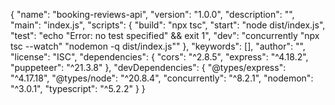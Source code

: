 {
  "name": "booking-reviews-api",
  "version": "1.0.0",
  "description": "",
  "main": "index.js",
  "scripts": {
    "build": "npx tsc",
    "start": "node dist/index.js",
    "test": "echo \"Error: no test specified\" && exit 1",
    "dev": "concurrently \"npx tsc --watch\" \"nodemon -q dist/index.js\""
  },
  "keywords": [],
  "author": "",
  "license": "ISC",
  "dependencies": {
    "cors": "^2.8.5",
    "express": "^4.18.2",
    "puppeteer": "^21.3.8"
  },
  "devDependencies": {
    "@types/express": "^4.17.18",
    "@types/node": "^20.8.4",
    "concurrently": "^8.2.1",
    "nodemon": "^3.0.1",
    "typescript": "^5.2.2"
  }
}
